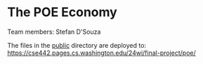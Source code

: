 # The POE Economy

Team members:
Stefan D'Souza

The files in the [public](/public) directory are deployed to: https://cse442.pages.cs.washington.edu/24wi/final-project/poe/
